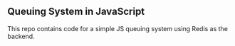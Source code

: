 ## Queuing System in JavaScript

This repo contains code for a simple JS queuing system using Redis as the backend. 